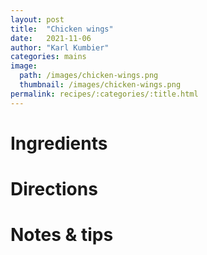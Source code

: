 ```yaml
---
layout: post
title:  "Chicken wings"
date:   2021-11-06
author: "Karl Kumbier"
categories: mains
image:
  path: /images/chicken-wings.png
  thumbnail: /images/chicken-wings.png
permalink: recipes/:categories/:title.html
---
```


# Ingredients

# Directions

# Notes & tips
